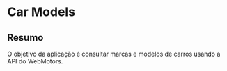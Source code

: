 # Car Models

## Resumo

O objetivo da aplicação é consultar marcas e modelos de carros usando a API do WebMotors.


